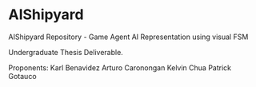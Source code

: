 # AIShipyard
AIShipyard Repository - Game Agent AI Representation using visual FSM

Undergraduate Thesis Deliverable.

Proponents:
Karl Benavidez
Arturo Caronongan
Kelvin Chua
Patrick Gotauco
